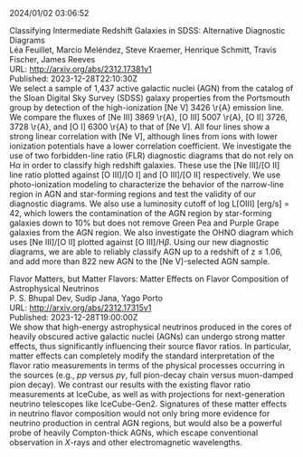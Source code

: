 2024/01/02 03:06:52  

Classifying Intermediate Redshift Galaxies in SDSS: Alternative
  Diagnostic Diagrams  
Léa Feuillet, Marcio Meléndez, Steve Kraemer, Henrique Schmitt, Travis Fischer, James Reeves  
URL: http://arxiv.org/abs/2312.17381v1  
Published: 2023-12-28T22:10:30Z  
  We select a sample of 1,437 active galactic nuclei (AGN) from the catalog of the Sloan Digital Sky Survey (SDSS) galaxy properties from the Portsmouth group by detection of the high-ionization [Ne V] 3426 \r{A} emission line. We compare the fluxes of [Ne III] 3869 \r{A}, [O III] 5007 \r{A}, [O II] 3726, 3728 \r{A}, and [O I] 6300 \r{A} to that of [Ne V]. All four lines show a strong linear correlation with [Ne V], although lines from ions with lower ionization potentials have a lower correlation coefficient. We investigate the use of two forbidden-line ratio (FLR) diagnostic diagrams that do not rely on H$\alpha$ in order to classify high redshift galaxies. These use the [Ne III]/[O II] line ratio plotted against [O III]/[O I] and [O III]/[O II] respectively. We use photo-ionization modeling to characterize the behavior of the narrow-line region in AGN and star-forming regions and test the validity of our diagnostic diagrams. We also use a luminosity cutoff of log L[OIII] [erg/s] = 42, which lowers the contamination of the AGN region by star-forming galaxies down to 10% but does not remove Green Pea and Purple Grape galaxies from the AGN region. We also investigate the OHNO diagram which uses [Ne III]/[O II] plotted against [O III]/H$\beta$. Using our new diagnostic diagrams, we are able to reliably classify AGN up to a redshift of z $\leq$ 1.06, and add more than 822 new AGN to the [Ne V]-selected AGN sample.   

Flavor Matters, but Matter Flavors: Matter Effects on Flavor Composition
  of Astrophysical Neutrinos  
P. S. Bhupal Dev, Sudip Jana, Yago Porto  
URL: http://arxiv.org/abs/2312.17315v1  
Published: 2023-12-28T19:00:00Z  
  We show that high-energy astrophysical neutrinos produced in the cores of heavily obscured active galactic nuclei (AGNs) can undergo strong matter effects, thus significantly influencing their source flavor ratios. In particular, matter effects can completely modify the standard interpretation of the flavor ratio measurements in terms of the physical processes occurring in the sources (e.g., $pp$ versus $p\gamma$, full pion-decay chain versus muon-damped pion decay). We contrast our results with the existing flavor ratio measurements at IceCube, as well as with projections for next-generation neutrino telescopes like IceCube-Gen2. Signatures of these matter effects in neutrino flavor composition would not only bring more evidence for neutrino production in central AGN regions, but would also be a powerful probe of heavily Compton-thick AGNs, which escape conventional observation in $X$-rays and other electromagnetic wavelengths.   

